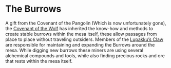 # The Burrows

A gift from the Covenant of the Pangolin (Which is now unfortunately gone), the [Covenant of the Wolf](Covenant%20of%20the%20Wolf%2012575a22781a80d99e01f30949cd5c3f.md) has inherited the know-how and methods to create stable burrows within the mesa itself, these allow passages from place to place without traveling outsiders. Members of the [Lupakku’s Claw](Lupakku%E2%80%99s%20Claw%2012675a22781a80a78ccfc343d56a51de.md) are responsible for maintaining and expanding the Burrows around the mesa. While digging new burrows these miners are using several alchemical compounds and tools, while also finding precious rocks and ore that rests within the mesa itself.